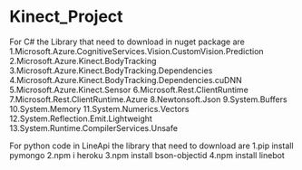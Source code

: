 # Kinect_Project
For C# the Library that need to download in nuget package are
1.Microsoft.Azure.CognitiveServices.Vision.CustomVision.Prediction
2.Microsoft.Azure.Kinect.BodyTracking
3.Microsoft.Azure.Kinect.BodyTracking.Dependencies
4.Microsoft.Azure.Kinect.BodyTracking.Dependencies.cuDNN
5.Microsoft.Azure.Kinect.Sensor
6.Microsoft.Rest.ClientRuntime
7.Microsoft.Rest.ClientRuntime.Azure
8.Newtonsoft.Json
9.System.Buffers
10.System.Memory
11.System.Numerics.Vectors
12.System.Reflection.Emit.Lightweight
13.System.Runtime.CompilerServices.Unsafe

For python code in LineApi the library that need to download are
1.pip install pymongo
2.npm i heroku
3.npm install bson-objectid
4.npm install linebot
